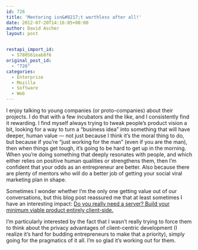 ```yaml
---
id: 726
title: 'Mentoring isn&#8217;t worthless after all!'
date: 2012-07-20T14:16:05+00:00
author: David Ascher
layout: post


restapi_import_id:
  - 5780561eab8f6
original_post_id:
  - "726"
categories:
  - Enterprise
  - Mozilla
  - Software
  - Web
---
```

I enjoy talking to young companies (or proto-companies) about their projects. I do that with a few incubators and the like, and I consistently find it rewarding. I find myself always trying to tweak people&#8217;s product vision a bit, looking for a way to turn a &#8220;business idea&#8221; into something that will have deeper, human value &#8212; not just because I think it&#8217;s the moral thing to do, but because if you&#8217;re &#8220;just working for the man&#8221; (even if you are the man), then when things get tough, it&#8217;s going to be hard to get up in the morning. When you&#8217;re doing something that deeply resonates with people, and which either relies on positive human qualities or strengthens them, then I&#8217;m confident that your odds as an entrepreneur are better. Also because there are plenty of mentors who will do a better job of getting your social viral marketing plan in shape.

Sometimes I wonder whether I&#8217;m the only one getting value out of our conversations, but this blog post reassured me that at least sometimes I have an interesting impact: [Do you really need a server? Build your minimum viable product entirely client-side.](http://talsraviv.com/2012/07/20/do-you-really-need-a-server-build-your-minimum-viable-product-entirely-client-side/)

I&#8217;m particularly interested by the fact that I wasn&#8217;t really trying to force them to think about the privacy advantages of client-centric development (I realize it&#8217;s hard for budding entrepreneurs to make that a priority), simply going for the pragmatics of it all. I&#8217;m so glad it&#8217;s working out for them.